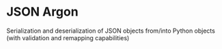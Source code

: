 # JSON Argon

Serialization and deserialization of JSON objects from/into Python objects (with validation and remapping capabilities)